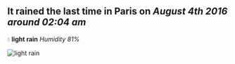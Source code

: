## It rained the last time in Paris on *August 4th 2016 around 02:04 am*
💧  **light rain** *Humidity 81%*

![light rain](http://openweathermap.org/img/w/10n.png)
